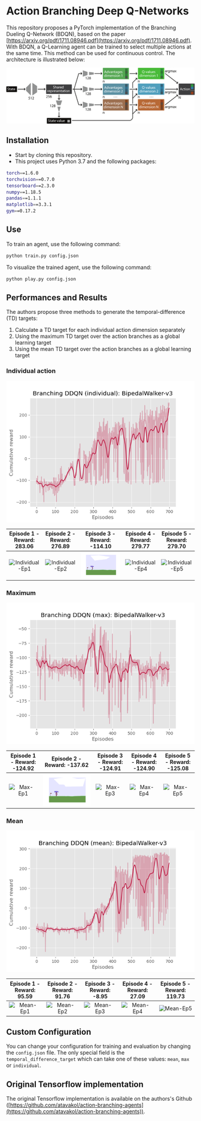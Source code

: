 # Action Branching Deep Q-Networks

This repository proposes a PyTorch implementation of the Branching Dueling Q-Network (BDQN), based on the paper [https://arxiv.org/pdf/1711.08946.pdf](https://arxiv.org/pdf/1711.08946.pdf). With BDQN, a Q-Learning agent can be trained to select multiple actions at the same time. This method can be used for continuous control. The architecture is illustrated below:

![BDQN-architecture](./data/bdq_network.png)

## Installation

- Start by cloning this repository.
- This project uses Python 3.7 and the following packages:
```bash
torch==1.6.0
torchvision==0.7.0
tensorboard==2.3.0
numpy==1.18.5
pandas==1.1.1
matplotlib==3.3.1
gym==0.17.2
```

## Use

To train an agent, use the following command:
```bash
python train.py config.json
```

To visualize the trained agent, use the following command:
```bash
python play.py config.json
```

## Performances and Results

The authors propose three methods to generate the temporal-difference (TD) targets:

1) Calculate a TD target for each individual action dimension separately
2) Using the maximum TD target over the action branches as a global learning target
3) Using the mean TD target over the action branches as a global learning target

### Individual action

![Individual-reward](./runs/Individual/reward.png)

| Episode 1 - Reward: 283.06  | Episode 2 - Reward: 276.89 | Episode 3 - Reward: -114.10 | Episode 4 - Reward: 279.77 | Episode 5 - Reward: 279.70 |
|:---:|:---:|:---:|:---:|:---:|
| ![Individual-Ep1](./runs/Individual/episode_0.gif) | ![Individual-Ep2](./runs/Individual/episode_1.gif) | ![Individual-Ep3](./runs/Individual/episode_2.gif) | ![Individual-Ep4](./runs/Individual/episode_3.gif) | ![Individual-Ep5](./runs/Individual/episode_4.gif)

### Maximum

![Max-reward](./runs/Max/reward.png)

| Episode 1 - Reward: -124.92  | Episode 2 - Reward: -137.62 | Episode 3 - Reward: -124.91 | Episode 4 - Reward: -124.90 | Episode 5 - Reward: -125.08 |
|:---:|:---:|:---:|:---:|:---:|
| ![Max-Ep1](./runs/Max/episode_0.gif) | ![Max-Ep2](./runs/Max/episode_1.gif) | ![Max-Ep3](./runs/Max/episode_2.gif) | ![Max-Ep4](./runs/Max/episode_3.gif) | ![Max-Ep5](./runs/Max/episode_4.gif)

### Mean

![Mean-reward](./runs/Mean/reward.png)

| Episode 1 - Reward: 95.59  | Episode 2 - Reward: 91.76 | Episode 3 - Reward: -8.95 | Episode 4 - Reward: 27.09 | Episode 5 - Reward: 119.73 |
|:---:|:---:|:---:|:---:|:---:|
| ![Mean-Ep1](./runs/Mean/episode_0.gif) | ![Mean-Ep2](./runs/Mean/episode_1.gif) | ![Mean-Ep3](./runs/Mean/episode_2.gif) | ![Mean-Ep4](./runs/Mean/episode_3.gif) | ![Mean-Ep5](./runs/Mean/episode_4.gif)

## Custom Configuration

You can change your configuration for training and evaluation by changing the `config.json` file. The only special field is the `temporal_difference_target` which can take one of these values: `mean`, `max` or `individual`.

## Original Tensorflow implementation

The original Tensorflow implementation is available on the authors's Github ([https://github.com/atavakol/action-branching-agents](https://github.com/atavakol/action-branching-agents)).
